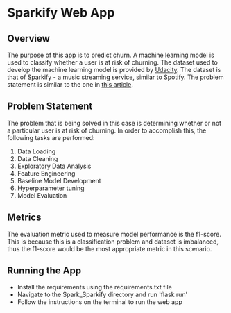 # Sparkify Web App

## Overview
The purpose of this app is to predict churn. A machine learning model is used to classify whether a user is at risk of churning. The dataset used to develop the machine learning model is provided by [Udacity](https://www.udacity.com/). The dataset is that of Sparkify - a music streaming service, similar to Spotify. The problem statement is similar to the one in [this article](https://addepto.com/machine-learning-predict-reduce-customer-churn/).

## Problem Statement
The problem that is being solved in this case is determining whether or not a particular user is at risk of churning. In order to accomplish this, the following tasks are performed:
1. Data Loading
2. Data Cleaning
3. Exploratory Data Analysis
4. Feature Engineering
5. Baseline Model Development
6. Hyperparameter tuning 
7. Model Evaluation

## Metrics
The evaluation metric used to measure model performance is the f1-score. This is because this is a classification problem and dataset is imbalanced, thus the f1-score would be the most appropriate metric in this scenario. 

## Running the App 
- Install the requirements using the requirements.txt file
- Navigate to the Spark_Sparkify directory and run 'flask run'
- Follow the instructions on the terminal to run the web app

